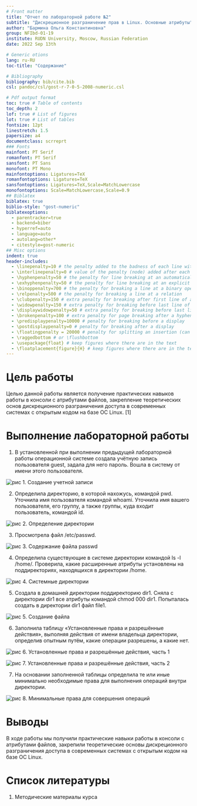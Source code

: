 ```yaml
---
# Front matter
title: "Отчет по лабораторной работе №2"
subtitle: "Дискреционное разграничение прав в Linux. Основные атрибуты"
author: "Бармина Ольга Константиновна"
group: NFIbd-01-19
institute: RUDN University, Moscow, Russian Federation
date: 2022 Sep 13th

# Generic otions
lang: ru-RU
toc-title: "Содержание"

# Bibliography
bibliography: bib/cite.bib
csl: pandoc/csl/gost-r-7-0-5-2008-numeric.csl

# Pdf output format
toc: true # Table of contents
toc_depth: 2
lof: true # List of figures
lot: true # List of tables
fontsize: 12pt
linestretch: 1.5
papersize: a4
documentclass: scrreprt
### Fonts
mainfont: PT Serif
romanfont: PT Serif
sansfont: PT Sans
monofont: PT Mono
mainfontoptions: Ligatures=TeX
romanfontoptions: Ligatures=TeX
sansfontoptions: Ligatures=TeX,Scale=MatchLowercase
monofontoptions: Scale=MatchLowercase,Scale=0.9
## Biblatex
biblatex: true
biblio-style: "gost-numeric"
biblatexoptions:
  - parentracker=true
  - backend=biber
  - hyperref=auto
  - language=auto
  - autolang=other*
  - citestyle=gost-numeric
## Misc options
indent: true
header-includes:
  - \linepenalty=10 # the penalty added to the badness of each line within a paragraph (no associated penalty node) Increasing the value makes tex try to have fewer lines in the paragraph.
  - \interlinepenalty=0 # value of the penalty (node) added after each line of a paragraph.
  - \hyphenpenalty=50 # the penalty for line breaking at an automatically inserted hyphen
  - \exhyphenpenalty=50 # the penalty for line breaking at an explicit hyphen
  - \binoppenalty=700 # the penalty for breaking a line at a binary operator
  - \relpenalty=500 # the penalty for breaking a line at a relation
  - \clubpenalty=150 # extra penalty for breaking after first line of a paragraph
  - \widowpenalty=150 # extra penalty for breaking before last line of a paragraph
  - \displaywidowpenalty=50 # extra penalty for breaking before last line before a display math
  - \brokenpenalty=100 # extra penalty for page breaking after a hyphenated line
  - \predisplaypenalty=10000 # penalty for breaking before a display
  - \postdisplaypenalty=0 # penalty for breaking after a display
  - \floatingpenalty = 20000 # penalty for splitting an insertion (can only be split footnote in standard LaTeX)
  - \raggedbottom # or \flushbottom
  - \usepackage{float} # keep figures where there are in the text
  - \floatplacement{figure}{H} # keep figures where there are in the text
---
```


# Цель работы

Целью данной работы является получение практических навыков работы в консоли с атрибутами файлов, закрепление теоретических основ дискреционного разграничения доступа в современных системах с открытым кодом на базе ОС Linux. [1]

# Выполнение лабораторной работы

1. В установленной при выполнении предыдущей лабораторной работы операционной системе создала учётную запись пользователя guest, задала для него пароль. Вошла в систему от имени этого пользователя.

![рис 1. Создание учетной записи](images/1.jpg)

2. Определила директорию, в которой нахожусь, командой pwd. Уточнила имя пользователя командой whoami. Уточнила имя вашего пользователя, его группу, а также группы, куда входит пользователь, командой id.

![рис 2. Определение директории](images/2.jpg)

3. Просмотрела файл /etc/passwd. 

![рис 3. Содержание файла passwd](images/3.jpg)

4. Определила существующие в системе директории командой ls -l /home/. 
Проверила, какие расширенные атрибуты установлены на поддиректориях, находящихся в директории /home.

![рис 4. Системные директории](images/4.jpg)

5. Создала в домашней директории поддиректорию dir1. Сняла с директории dir1 все атрибуты командой chmod 000 dir1. Попыталась создать в директории dir1 файл file1. 

![рис 5. Создание файла](images/5.jpg)

6. Заполнила таблицу «Установленные права и разрешённые действия», выполняя действия от имени владельца директории, определив опытным путём, какие операции разрешены, а какие нет.

![рис 6. Установленные права и разрешённые действия, часть 1](images/6.jpg)

![рис 7. Установленные права и разрешённые действия, часть 2](images/7.jpg)

7. На основании заполненной таблицы определила те или иные минимально необходимые права для выполнения операций внутри директории.

![рис 8. Минимальные права для совершения операций](images/8.jpg)

# Выводы

В ходе работы мы получили практические навыки работы в консоли с атрибутами файлов, закрепили теоретические основы дискреционного разграничения доступа в современных системах с открытым кодом на базе ОС Linux.

# Список литературы

1. Методические материалы курса